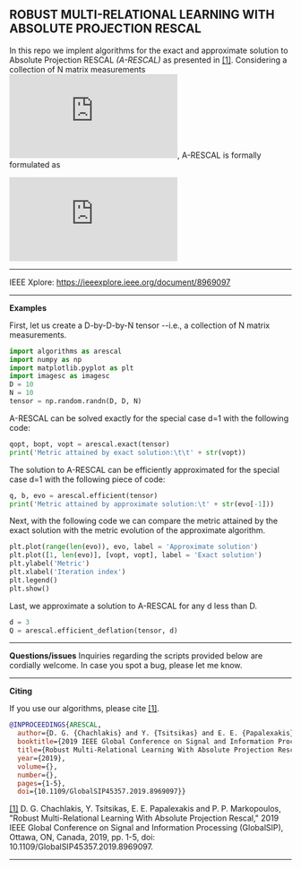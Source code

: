 ## ROBUST MULTI-RELATIONAL LEARNING WITH ABSOLUTE PROJECTION RESCAL


In this repo we implent algorithms for the exact and approximate solution to Absolute Projection RESCAL *(A-RESCAL)* as presented in [[1]](https://ieeexplore.ieee.org/document/8969097). Considering a collection of N matrix measurements ![eqation](https://latex.codecogs.com/svg.latex?%5Cinline%20%5Cmathbf%20X_1%2C%20%5Cmathbf%20X_2%2C%20%5Cldots%2C%20%5Cmathbf%20X_N%2C%20%5Cmathbf%20X_n%20%5Cin%20%5Cmathbb%20R%5E%7BD%5Ctimes%20D%7D%20%5Cforall%20n), A-RESCAL is formally formulated as 

![equation](https://latex.codecogs.com/svg.latex?%5Cunderset%7B%5Cmathbf%20Q%20%5Cin%20%5Cmathbb%20R%5E%7BD%5Ctimes%20d%7D%7E%3A%7E%5Cmathbf%20Q%5E%5Ctop%5Cmathbf%20Q%3D%5Cmathbf%20I_d%7D%7B%5Ctext%7Bmax.%7D%7D%5Csum_%7Bn%3D1%7D%5EN%5Cleft%5C%7C%5Cmathbf%20Q%5E%5Ctop%5Cmathbf%20X_n%5Cmathbf%20Q%5Cright%5C%7C_1.)

---
IEEE Xplore: https://ieeexplore.ieee.org/document/8969097

---
**Examples**

First, let us create a D-by-D-by-N tensor --i.e., a collection of N matrix measurements. 
```python
import algorithms as arescal
import numpy as np
import matplotlib.pyplot as plt
import imagesc as imagesc
D = 10
N = 10
tensor = np.random.randn(D, D, N)
```
A-RESCAL can be solved exactly for the special case d=1 with the following code:
```python
qopt, bopt, vopt = arescal.exact(tensor)
print('Metric attained by exact solution:\t\t' + str(vopt))
```
The solution to A-RESCAL can be efficiently approximated for the special case d=1 with the following piece of code:
```python
q, b, evo = arescal.efficient(tensor) 
print('Metric attained by approximate solution:\t' + str(evo[-1]))
```
Next, with the following code we can compare the metric attained by the exact solution with the metric evolution of the approximate algorithm.
```python
plt.plot(range(len(evo)), evo, label = 'Approximate solution')
plt.plot([1, len(evo)], [vopt, vopt], label = 'Exact solution')
plt.ylabel('Metric')
plt.xlabel('Iteration index')
plt.legend()
plt.show()
```
Last, we approximate a solution to A-RESCAL for any d less than D.
```python
d = 3
Q = arescal.efficient_deflation(tensor, d) 
```

---
**Questions/issues**
Inquiries regarding the scripts provided below are cordially welcome. In case you spot a bug, please let me know. 

---
**Citing**

If you use our algorithms, please cite [[1]](https://ieeexplore.ieee.org/document/8969097).

```bibtex
@INPROCEEDINGS{ARESCAL,
  author={D. G. {Chachlakis} and Y. {Tsitsikas} and E. E. {Papalexakis} and P. P. {Markopoulos}},
  booktitle={2019 IEEE Global Conference on Signal and Information Processing (GlobalSIP)}, 
  title={Robust Multi-Relational Learning With Absolute Projection Rescal}, 
  year={2019},
  volume={},
  number={},
  pages={1-5},
  doi={10.1109/GlobalSIP45357.2019.8969097}}
```
[[1]](https://ieeexplore.ieee.org/document/8969097) D. G. Chachlakis, Y. Tsitsikas, E. E. Papalexakis and P. P. Markopoulos, "Robust Multi-Relational Learning With Absolute Projection Rescal," 2019 IEEE Global Conference on Signal and Information Processing (GlobalSIP), Ottawa, ON, Canada, 2019, pp. 1-5, doi: 10.1109/GlobalSIP45357.2019.8969097.

---